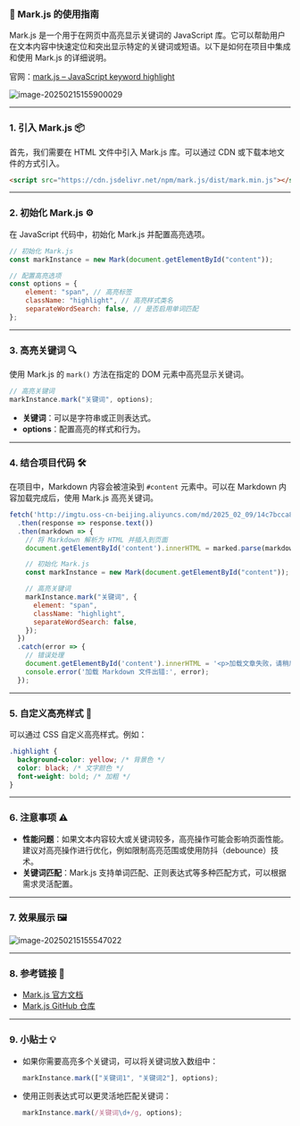 ### 🎨 Mark.js 的使用指南

Mark.js 是一个用于在网页中高亮显示关键词的 JavaScript 库。它可以帮助用户在文本内容中快速定位和突出显示特定的关键词或短语。以下是如何在项目中集成和使用 Mark.js 的详细说明。

官网：[mark.js – JavaScript keyword highlight](https://markjs.io/)

![image-20250215155900029](https://imgtu.oss-cn-beijing.aliyuncs.com/blog_img/image-20250215155900029.png)

---

### 1. **引入 Mark.js 📦**

首先，我们需要在 HTML 文件中引入 Mark.js 库。可以通过 CDN 或下载本地文件的方式引入。

```html
<script src="https://cdn.jsdelivr.net/npm/mark.js/dist/mark.min.js"></script>
```

---

### 2. **初始化 Mark.js ⚙️**

在 JavaScript 代码中，初始化 Mark.js 并配置高亮选项。

```javascript
// 初始化 Mark.js
const markInstance = new Mark(document.getElementById("content"));

// 配置高亮选项
const options = {
    element: "span", // 高亮标签
    className: "highlight", // 高亮样式类名
    separateWordSearch: false, // 是否启用单词匹配
};
```

---

### 3. **高亮关键词 🔍**

使用 Mark.js 的 `mark()` 方法在指定的 DOM 元素中高亮显示关键词。

```javascript
// 高亮关键词
markInstance.mark("关键词", options);
```

- **关键词**：可以是字符串或正则表达式。
- **options**：配置高亮的样式和行为。

---

### 4. **结合项目代码 🛠️**

在项目中，Markdown 内容会被渲染到 `#content` 元素中。可以在 Markdown 内容加载完成后，使用 Mark.js 高亮关键词。

```javascript
fetch('http://imgtu.oss-cn-beijing.aliyuncs.com/md/2025_02_09/14c7bcca85d04b2fa7704b392cce8fd1.md')
  .then(response => response.text())
  .then(markdown => {
    // 将 Markdown 解析为 HTML 并插入到页面
    document.getElementById('content').innerHTML = marked.parse(markdown);

    // 初始化 Mark.js
    const markInstance = new Mark(document.getElementById("content"));

    // 高亮关键词
    markInstance.mark("关键词", {
      element: "span",
      className: "highlight",
      separateWordSearch: false,
    });
  })
  .catch(error => {
    // 错误处理
    document.getElementById('content').innerHTML = '<p>加载文章失败，请稍后再试。</p>';
    console.error('加载 Markdown 文件出错:', error);
  });
```

---

### 5. **自定义高亮样式 🎨**

可以通过 CSS 自定义高亮样式。例如：

```css
.highlight {
  background-color: yellow; /* 背景色 */
  color: black; /* 文字颜色 */
  font-weight: bold; /* 加粗 */
}
```

---

### 6. **注意事项 ⚠️**

- **性能问题**：如果文本内容较大或关键词较多，高亮操作可能会影响页面性能。建议对高亮操作进行优化，例如限制高亮范围或使用防抖（debounce）技术。
- **关键词匹配**：Mark.js 支持单词匹配、正则表达式等多种匹配方式，可以根据需求灵活配置。

---

### 7. **效果展示 🖼️**

![image-20250215155547022](https://imgtu.oss-cn-beijing.aliyuncs.com/blog_img/image-20250215155547022.png)



---

### 8. **参考链接 🔗**

- [Mark.js 官方文档](https://markjs.io/)
- [Mark.js GitHub 仓库](https://github.com/julmot/mark.js)

---

### 9. **小贴士 💡**

- 如果你需要高亮多个关键词，可以将关键词放入数组中：
  ```javascript
  markInstance.mark(["关键词1", "关键词2"], options);
  ```
- 使用正则表达式可以更灵活地匹配关键词：
  ```javascript
  markInstance.mark(/关键词\d+/g, options);
  ```

